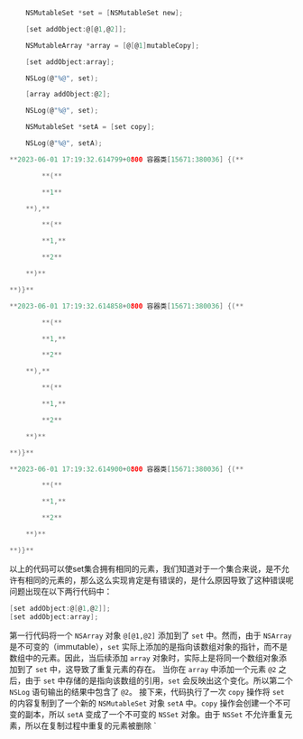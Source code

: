```c
    NSMutableSet *set = [NSMutableSet new];

    [set addObject:@[@1,@2]];

    NSMutableArray *array = [@[@1]mutableCopy];

    [set addObject:array];

    NSLog(@"%@", set);

    [array addObject:@2];

    NSLog(@"%@", set);

    NSMutableSet *setA = [set copy];

    NSLog(@"%@", setA);
```

```c
**2023-06-01 17:19:32.614799+0800 容器类[15671:380036] {(**

        **(**

        **1**

    **),**

        **(**

        **1,**

        **2**

    **)**

**)}**

**2023-06-01 17:19:32.614858+0800 容器类[15671:380036] {(**

        **(**

        **1,**

        **2**

    **),**

        **(**

        **1,**

        **2**

    **)**

**)}**

**2023-06-01 17:19:32.614900+0800 容器类[15671:380036] {(**

        **(**

        **1,**

        **2**

    **)**

**)}**
```
以上的代码可以使set集合拥有相同的元素，我们知道对于一个集合来说，是不允许有相同的元素的，那么这么实现肯定是有错误的，是什么原因导致了这种错误呢
问题出现在以下两行代码中：
```objective-c
[set addObject:@[@1,@2]]; 
[set addObject:array];
```
第一行代码将一个 `NSArray` 对象 `@[@1,@2]` 添加到了 `set` 中。然而，由于 `NSArray` 是不可变的（immutable），`set` 实际上添加的是指向该数组对象的指针，而不是数组中的元素。因此，当后续添加 `array` 对象时，实际上是将同一个数组对象添加到了 `set` 中，这导致了重复元素的存在。
当你在 `array` 中添加一个元素 `@2` 之后，由于 `set` 中存储的是指向该数组的引用，`set` 会反映出这个变化。所以第二个 `NSLog` 语句输出的结果中包含了 `@2`。
接下来，代码执行了一次 `copy` 操作将 `set` 的内容复制到了一个新的 `NSMutableSet` 对象 `setA` 中。`copy` 操作会创建一个不可变的副本，所以 `setA` 变成了一个不可变的 `NSSet` 对象。由于 `NSSet` 不允许重复元素，所以在复制过程中重复的元素被删除
`
